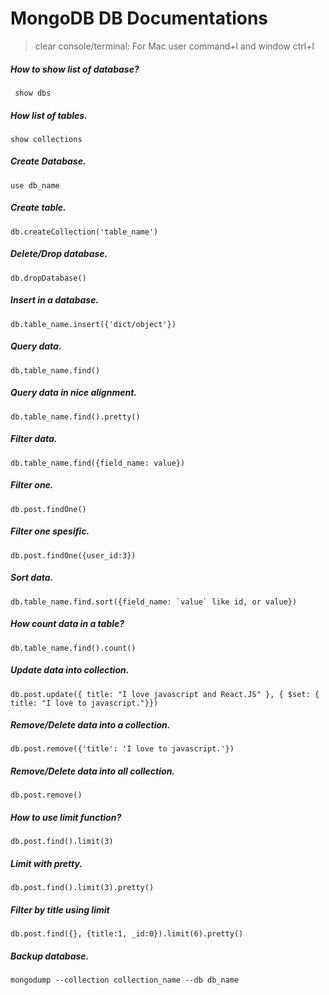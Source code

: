 # MongoDB DB Documentations 

> clear console/terminal: For Mac user command+l and window ctrl+l

##### How to show list of database?
``` show dbs```

##### How list of tables.
```show collections```

##### Create Database.
```use db_name```

##### Create table.
```db.createCollection('table_name')```

##### Delete/Drop database.
```db.dropDatabase()```

##### Insert in a database.
```db.table_name.insert({'dict/object'})```

##### Query data.
```db.table_name.find()```

##### Query data in nice alignment.
```db.table_name.find().pretty()```

##### Filter data.
```db.table_name.find({field_name: value})```

##### Filter one.
```db.post.findOne()```

##### Filter one spesific.
```db.post.findOne({user_id:3})```

##### Sort data.
```db.table_name.find.sort({field_name: `value` like id, or value})```

##### How count data in a table?
```db.table_name.find().count()```

##### Update data into collection.
```db.post.update({ title: "I love javascript and React.JS" }, { $set: { title: "I love to javascript."}})```

##### Remove/Delete data into a collection.
```db.post.remove({'title': 'I love to javascript.'})```

##### Remove/Delete data into all collection.
```db.post.remove()```

##### How to use limit function?
```db.post.find().limit(3)```

##### Limit with pretty.
```db.post.find().limit(3).pretty()```

##### Filter by title using limit
```db.post.find({}, {title:1, _id:0}).limit(6).pretty()```

##### Backup database.
```mongodump --collection collection_name --db db_name```
